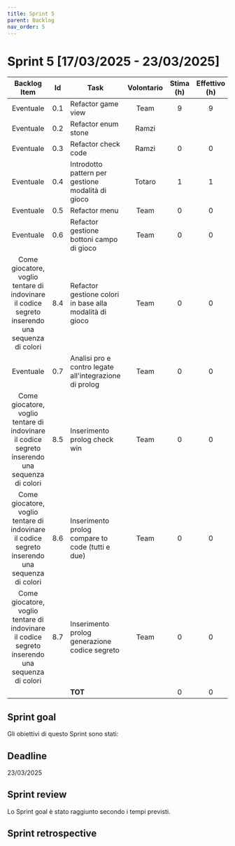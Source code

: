 ```yaml
---
title: Sprint 5
parent: Backlog
nav_order: 5
---
```

# Sprint 5 [17/03/2025 - 23/03/2025]
|                                          Backlog Item                                           | Id  | Task                                                    | Volontario | Stima (h) | Effettivo (h) |
|:-----------------------------------------------------------------------------------------------:|:---:|---------------------------------------------------------|:----------:|:---------:|:-------------:|
|                                            Eventuale                                            | 0.1 | Refactor game view                                      |    Team    |     9     |       9       |
|                                            Eventuale                                            | 0.2 | Refactor enum stone                                     |   Ramzi    |           |               |
|                                            Eventuale                                            | 0.3 | Refactor check code                                     |   Ramzi    |     0     |       0       |
|                                            Eventuale                                            | 0.4 | Introdotto pattern per gestione modalità di gioco       |   Totaro   |     1     |       1       |
|                                            Eventuale                                            | 0.5 | Refactor menu                                           |    Team    |     0     |       0       |
|                                            Eventuale                                            | 0.6 | Refactor gestione bottoni campo di gioco                |    Team    |     0     |       0       |
| Come giocatore, voglio tentare di indovinare il codice segreto inserendo una sequenza di colori | 8.4 | Refactor gestione colori in base alla modalità di gioco |    Team    |     0     |       0       |
|                                            Eventuale                                            | 0.7 | Analisi pro e contro legate all'integrazione di prolog  |    Team    |     0     |       0       |
| Come giocatore, voglio tentare di indovinare il codice segreto inserendo una sequenza di colori | 8.5 | Inserimento prolog check win                            |    Team    |     0     |       0       |
| Come giocatore, voglio tentare di indovinare il codice segreto inserendo una sequenza di colori | 8.6 | Inserimento prolog compare to code  (tutti e due)       |    Team    |     0     |       0       |
| Come giocatore, voglio tentare di indovinare il codice segreto inserendo una sequenza di colori | 8.7 | Inserimento prolog generazione codice segreto           |    Team    |     0     |       0       |
|                                                                                                 |     | **TOT**                                                 |            |     0     |       0       |

## Sprint goal

Gli obiettivi di questo Sprint sono stati:

## Deadline

23/03/2025

## Sprint review
Lo Sprint goal è stato raggiunto secondo i tempi previsti.

## Sprint retrospective


